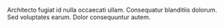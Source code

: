 Architecto fugiat id nulla occaecati ullam. Consequatur blanditiis dolorum. Sed voluptates earum. Dolor consequuntur autem.